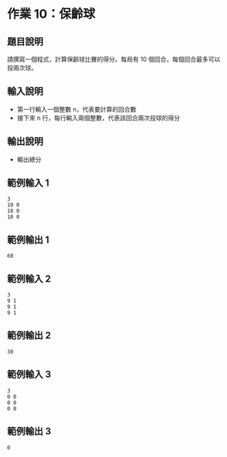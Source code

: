 # 作業 10：保齡球

## 題目說明
請撰寫一個程式，計算保齡球比賽的得分。每局有 10 個回合，每個回合最多可以投兩次球。

## 輸入說明
- 第一行輸入一個整數 n，代表要計算的回合數
- 接下來 n 行，每行輸入兩個整數，代表該回合兩次投球的得分

## 輸出說明
- 輸出總分

## 範例輸入 1
```
3
10 0
10 0
10 0
```

## 範例輸出 1
```
60
```

## 範例輸入 2
```
3
9 1
9 1
9 1
```

## 範例輸出 2
```
30
```

## 範例輸入 3
```
3
0 0
0 0
0 0
```

## 範例輸出 3
```
0
``` 